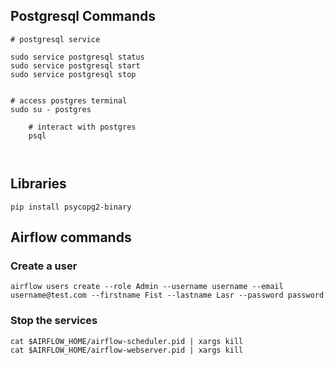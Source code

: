 ## Postgresql Commands

```
# postgresql service

sudo service postgresql status
sudo service postgresql start
sudo service postgresql stop


# access postgres terminal
sudo su - postgres
    
    # interact with postgres
    psql
    
    
```

## Libraries

```
pip install psycopg2-binary

```

## Airflow commands
### Create a user

`airflow users create --role Admin --username username --email username@test.com --firstname Fist --lastname Lasr --password password`

### Stop the services

```
cat $AIRFLOW_HOME/airflow-scheduler.pid | xargs kill
cat $AIRFLOW_HOME/airflow-webserver.pid | xargs kill
```